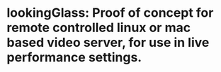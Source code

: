 # lookingGlass: Proof of concept for remote controlled linux or mac based video server, for use in live performance settings. 
